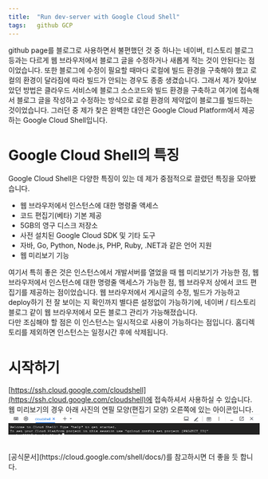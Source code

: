 ```yaml
---
title:  "Run dev-server with Google Cloud Shell"
tags:	github GCP
---
```

github page를 블로그로 사용하면서 불편했던 것 중 하나는 네이버, 티스토리 블로그등과는 다르게 웹 브라우저에서 블로그 글을 수정하거나 새롭게 적는 것이 안된다는 점이었습니다. 
또한 블로그에 수정이 필요할 때마다 로컬에 빌드 환경을 구축해야 했고 로컬의 환경이 달라짐에 따라 빌드가 안되는 경우도 종종 생겼습니다. 
그래서 제가 찾아보았던 방법은 클라우드 서비스에 블로그 소스코드와 빌드 환경을 구축하고 여기에 접속해서 블로그 글을 작성하고 수정하는 방식으로 로컬 환경의 제약없이 블로그를 빌드하는 것이었습니다.
그러던 중 제가 찾은 완벽한 대안은 Google Cloud Platform에서 제공하는 Google Cloud Shell입니다.
<br>
# Google Cloud Shell의 특징
Google Cloud Shell은 다양한 특징이 있는 데 제가 중점적으로 끌렸던 특징을 모아봤습니다.

- 웹 브라우저에서 인스턴스에 대한 명령줄 액세스
- 코드 편집기(베타) 기본 제공
- 5GB의 영구 디스크 저장소
- 사전 설치된 Google Cloud SDK 및 기타 도구
- 자바, Go, Python, Node.js, PHP, Ruby, .NET과 같은 언어 지원
- 웹 미리보기 기능

여기서 특히 좋은 것은 인스턴스에서 개발서버를 열었을 때 웹 미리보기가 가능한 점, 웹 브라우저에서 인스턴스에 대한 명령줄 액세스가 가능한 점, 웹 브라우저 상에서 코드 편집기를 제공하는 점이었습니다.
웹 브라우저에서 게시글의 수정, 빌드가 가능하고 deploy하기 전 잘 보이는 지 확인까지 별다른 설정없이 가능하기에, 네이버 / 티스토리 블로그 같이 웹 브라우저에서 모든 블로그 관리가 가능해졌습니다.<br>
다만 조심해야 할 점은 이 인스턴스는 일시적으로 사용이 가능하다는 점입니다. 홈디렉토리를 제외하면 인스턴스는 일정시간 후에 삭제됩니다.
<br>
# 시작하기
[https://ssh.cloud.google.com/cloudshell](https://ssh.cloud.google.com/cloudshell)에 접속하셔서 사용하실 수 있습니다.<br>
웹 미리보기의 경우 아래 사진의 연필 모양(편집기 모양) 오른쪽에 있는 아이콘입니다.<br>
<img src="/assets/images/Google-Cloud-Platform/startcloudshell2.png" title="GCP control bar">

<br>
[공식문서](https://cloud.google.com/shell/docs/)를 참고하시면 더 좋을 듯 합니다.